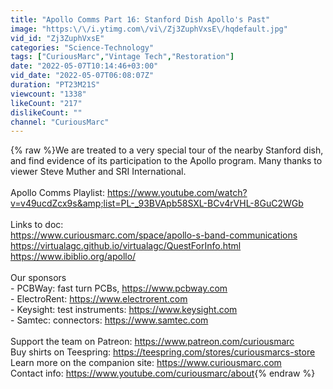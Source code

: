 ```yaml
---
title: "Apollo Comms Part 16: Stanford Dish Apollo's Past"
image: "https:\/\/i.ytimg.com\/vi\/Zj3ZuphVxsE\/hqdefault.jpg"
vid_id: "Zj3ZuphVxsE"
categories: "Science-Technology"
tags: ["CuriousMarc","Vintage Tech","Restoration"]
date: "2022-05-07T10:14:46+03:00"
vid_date: "2022-05-07T06:08:07Z"
duration: "PT23M21S"
viewcount: "1338"
likeCount: "217"
dislikeCount: ""
channel: "CuriousMarc"
---
```

{% raw %}We are treated to a very special tour of the nearby Stanford dish, and find evidence of its participation to the Apollo program. Many thanks to viewer Steve Muther and SRI International.<br /><br />Apollo Comms Playlist: <a rel="nofollow" target="blank" href="https://www.youtube.com/watch?v=v49ucdZcx9s&amp;list=PL-_93BVApb58SXL-BCv4rVHL-8GuC2WGb">https://www.youtube.com/watch?v=v49ucdZcx9s&amp;list=PL-_93BVApb58SXL-BCv4rVHL-8GuC2WGb</a><br /><br />Links to doc:<br /><a rel="nofollow" target="blank" href="https://www.curiousmarc.com/space/apollo-s-band-communications">https://www.curiousmarc.com/space/apollo-s-band-communications</a><br /><a rel="nofollow" target="blank" href="https://virtualagc.github.io/virtualagc/QuestForInfo.html">https://virtualagc.github.io/virtualagc/QuestForInfo.html</a><br /><a rel="nofollow" target="blank" href="https://www.ibiblio.org/apollo/">https://www.ibiblio.org/apollo/</a><br /><br />Our sponsors<br />- PCBWay: fast turn PCBs, <a rel="nofollow" target="blank" href="https://www.pcbway.com">https://www.pcbway.com</a><br />- ElectroRent: <a rel="nofollow" target="blank" href="https://www.electrorent.com">https://www.electrorent.com</a><br />- Keysight: test instruments: <a rel="nofollow" target="blank" href="https://www.keysight.com">https://www.keysight.com</a><br />- Samtec: connectors: <a rel="nofollow" target="blank" href="https://www.samtec.com">https://www.samtec.com</a><br /><br />Support the team on Patreon: <a rel="nofollow" target="blank" href="https://www.patreon.com/curiousmarc">https://www.patreon.com/curiousmarc</a><br />Buy shirts on Teespring: <a rel="nofollow" target="blank" href="https://teespring.com/stores/curiousmarcs-store">https://teespring.com/stores/curiousmarcs-store</a><br />Learn more on the companion site: <a rel="nofollow" target="blank" href="https://www.curiousmarc.com">https://www.curiousmarc.com</a><br />Contact info: <a rel="nofollow" target="blank" href="https://www.youtube.com/curiousmarc/about">https://www.youtube.com/curiousmarc/about</a>{% endraw %}

